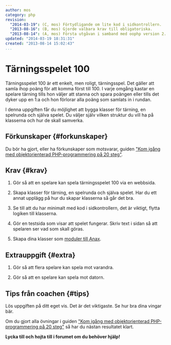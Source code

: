 ```yaml
---
author: mos
category: php
revision:
  "2014-03-19": (C, mos) Förtydligande om lite kod i sidkontrollern.
  "2013-08-16": (B, mos) Gjorde valbara krav till obligatoriska.
  "2013-08-14": (A, mos) Första utgåvan i samband med oophp version 2.
updated: "2014-03-19 18:31:31"
created: "2013-08-14 15:02:43"
...
```

Tärningsspelet 100
==================================

Tärningsspelet 100 är ett enkelt, men roligt, tärningsspel. Det gäller att samla ihop poäng för att komma först till 100. I varje omgång kastar en spelare tärning tills hon väljer att stanna och spara poängen eller tills det dyker upp en 1:a och hon förlorar alla poäng som samlats in i rundan. 

I denna uppgiften får du möjlighet att bygga klasser för tärning, en spelrunda och själva spelet. Du väljer själv vilken struktur du vill ha på klasserna och hur de skall samverka.

<!--more-->


Förkunskaper {#forkunskaper}
-----------------------

Du bör ha gjort, eller ha förkunskaper som motsvarar, guiden ["Kom igång med objektorienterad PHP-programmering på 20 steg"](kunskap/kom-i-gang-med-oophp-pa-20-steg).



Krav {#krav}
-----------------------

1. Gör så att en spelare kan spela tärningsspelet 100 via en webbsida.

2. Skapa klasser för tärning, en spelrunda och själva spelet. Har du ett annat upplägg på hur du skapar klasserna så går det bra.

3. Se till att du har minimalt med kod i sidkontrollern, det är viktigt, flytta logiken till klasserna.

4. Gör en testsida som visar att spelet fungerar. Skriv text i sidan så att spelaren ser vad som skall göras.

5. Skapa dina klasser som [moduler till Anax](kunskap/anax-en-hallbar-struktur-for-dina-webbapplikationer#modul).



Extrauppgift {#extra}
-----------------------

1. Gör så att flera spelare kan spela mot varandra.

2. Gör så att en spelare kan spela mot datorn.



Tips från coachen {#tips}
-----------------------

Lös uppgiften på ditt eget vis. Det är det viktigaste. Se hur bra dina vingar bär.

Om du gjort alla övningar i guiden ["Kom igång med objektorienterad PHP-programmering på 20 steg"](kunskap/kom-i-gang-med-oophp-pa-20-steg) så har du nästan resultatet klart.

**Lycka till och hojta till i forumet om du behöver hjälp!**




